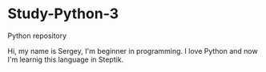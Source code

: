  # Study-Python-3
Python repository

Hi, my name is Sergey, I'm beginner in programming. I love Python and now I'm learnig this language in Steptik.
